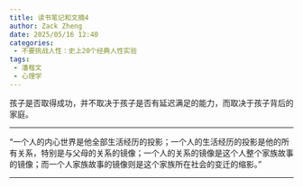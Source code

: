 ```yaml
---
title: 读书笔记和文摘4
author: Zack Zheng
date: 2025/05/16 12:40
categories:
 - 不要挑战人性：史上20个经典人性实验
tags:
 - 潘楷文
 - 心理学
---
```


孩子是否取得成功，并不取决于孩子是否有延迟满足的能力，而取决于孩子背后的家庭。


-----------------

“一个人的内心世界是他全部生活经历的投影；一个人的生活经历的投影是他的所有关系，特别是与父母的关系的镜像；一个人的关系的镜像是这个人整个家族故事的镜像；而一个人家族故事的镜像则是这个家族所在社会的变迁的缩影。”

-----------------
